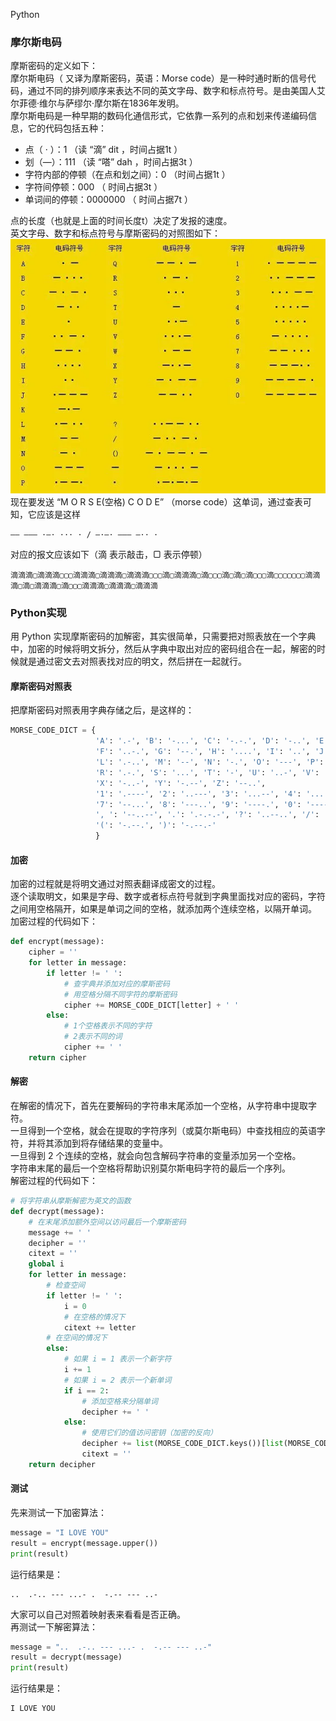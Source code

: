 Python
<a name="ipviw"></a>
### 摩尔斯电码
摩斯密码的定义如下：<br />摩尔斯电码（ 又译为摩斯密码，英语：Morse code）是一种时通时断的信号代码，通过不同的排列顺序来表达不同的英文字母、数字和标点符号。是由美国人艾尔菲德·维尔与萨缪尔·摩尔斯在1836年发明。<br />摩尔斯电码是一种早期的数码化通信形式，它依靠一系列的点和划来传递编码信息，它的代码包括五种：

- 点（ · ）：1 （读 “滴” dit ，时间占据1t ）
- 划（—）：111 （读 “嗒” dah ，时间占据3t ）
- 字符内部的停顿（在点和划之间）：0 （时间占据1t ）
- 字符间停顿：000 （ 时间占据3t ）
- 单词间的停顿：0000000 （ 时间占据7t ）

点的长度（也就是上面的时间长度t）决定了发报的速度。<br />英文字母、数字和标点符号与摩斯密码的对照图如下：<br />![](./img/1645145618388-637c3725-1b03-40df-80f2-46964dd72cf3.webp)<br />现在要发送 “M O R S E(空格) C O D E” （morse code）这单词，通过查表可知，它应该是这样
```
—— ——— ·—· ··· · / —·—· ——— —·· ·
```
对应的报文应该如下（滴 表示敲击，▢ 表示停顿）
```
滴滴滴▢滴滴滴▢▢▢滴滴滴▢滴滴滴▢滴滴滴▢▢▢滴▢滴滴滴▢滴▢▢▢滴▢滴▢滴▢▢▢滴▢▢▢▢▢▢▢滴滴滴▢滴▢滴滴滴▢滴▢▢▢滴滴滴▢滴滴滴▢滴滴滴
```
<a name="HQjLb"></a>
### Python实现
用 Python 实现摩斯密码的加解密，其实很简单，只需要把对照表放在一个字典中，加密的时候将明文拆分，然后从字典中取出对应的密码组合在一起，解密的时候就是通过密文去对照表找对应的明文，然后拼在一起就行。
<a name="hU7ZM"></a>
#### 摩斯密码对照表
把摩斯密码对照表用字典存储之后，是这样的：
```python
MORSE_CODE_DICT = {
                   'A': '.-', 'B': '-...', 'C': '-.-.', 'D': '-..', 'E': '.',
                   'F': '..-.', 'G': '--.', 'H': '....', 'I': '..', 'J': '.---', 'K': '-.-',
                   'L': '.-..', 'M': '--', 'N': '-.', 'O': '---', 'P': '.--.', 'Q': '--.-',
                   'R': '.-.', 'S': '...', 'T': '-', 'U': '..-', 'V': '...-', 'W': '.--',
                   'X': '-..-', 'Y': '-.--', 'Z': '--..', 
                   '1': '.----', '2': '..---', '3': '...--', '4': '....-', '5': '.....', '6': '-....', 
                   '7': '--...', '8': '---..', '9': '----.', '0': '-----', 
                   ', ': '--..--', '.': '.-.-.-', '?': '..--..', '/': '-..-.', '-': '-....-', 
                   '(': '-.--.', ')': '-.--.-'
                   }
```
<a name="d3EMN"></a>
#### 加密
加密的过程就是将明文通过对照表翻译成密文的过程。<br />逐个读取明文，如果是字母、数字或者标点符号就到字典里面找对应的密码，字符之间用空格隔开，如果是单词之间的空格，就添加两个连续空格，以隔开单词。<br />加密过程的代码如下：
```python
def encrypt(message):
    cipher = ''
    for letter in message:
        if letter != ' ':
            # 查字典并添加对应的摩斯密码
            # 用空格分隔不同字符的摩斯密码
            cipher += MORSE_CODE_DICT[letter] + ' '
        else:
            # 1个空格表示不同的字符
            # 2表示不同的词
            cipher += ' '
    return cipher
```
<a name="SqHjP"></a>
#### 解密
在解密的情况下，首先在要解码的字符串末尾添加一个空格，从字符串中提取字符。<br />一旦得到一个空格，就会在提取的字符序列（或莫尔斯电码）中查找相应的英语字符，并将其添加到将存储结果的变量中。<br />一旦得到 2 个连续的空格，就会向包含解码字符串的变量添加另一个空格。<br />字符串末尾的最后一个空格将帮助识别莫尔斯电码字符的最后一个序列。<br />解密过程的代码如下：
```python
# 将字符串从摩斯解密为英文的函数
def decrypt(message):
    # 在末尾添加额外空间以访问最后一个摩斯密码
    message += ' '
    decipher = ''
    citext = ''
    global i
    for letter in message:
        # 检查空间
        if letter != ' ':
            i = 0
            # 在空格的情况下
            citext += letter
        # 在空间的情况下
        else:
            # 如果 i = 1 表示一个新字符
            i += 1
            # 如果 i = 2 表示一个新单词
            if i == 2:
                # 添加空格来分隔单词
                decipher += ' '
            else:
                # 使用它们的值访问密钥（加密的反向）
                decipher += list(MORSE_CODE_DICT.keys())[list(MORSE_CODE_DICT.values()).index(citext)]
                citext = ''
    return decipher
```
<a name="B5eCs"></a>
#### 测试
先来测试一下加密算法：
```python
message = "I LOVE YOU"
result = encrypt(message.upper())
print(result)
```
运行结果是：
```
..  .-.. --- ...- .  -.-- --- ..-
```
大家可以自己对照着映射表来看看是否正确。<br />再测试一下解密算法：
```python
message = "..  .-.. --- ...- .  -.-- --- ..-"
result = decrypt(message)
print(result)
```
运行结果是：
```
I LOVE YOU
```
